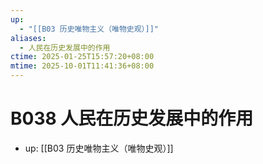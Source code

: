 ```yaml
---
up:
  - "[[B03 历史唯物主义（唯物史观）]]"
aliases:
  - 人民在历史发展中的作用
ctime: 2025-01-25T15:57:20+08:00
mtime: 2025-10-01T11:41:36+08:00
---
```


# B038 人民在历史发展中的作用

- up: [[B03 历史唯物主义（唯物史观）]]
